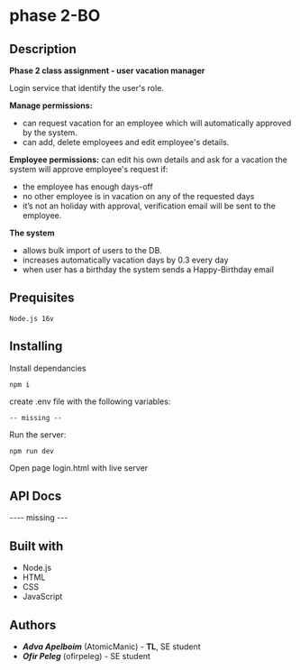# phase 2-BO

## Description
**Phase 2 class assignment - user vacation manager**

Login service that identify the user's role.

**Manage permissions:** 
  - can request vacation for an employee which will automatically approved by the system.
  - can add, delete employees and edit employee's details.
   
**Employee permissions:** can edit his own details and ask for a vacation
  the system will approve employee's request if:
  - the employee has enough days-off
  - no other employee is in vacation on any of the requested days
  - it’s not an holiday
  with approval, verification email will be sent to the employee. 

 **The system**
  - allows bulk import of users to the DB.
  - increases automatically vacation days by 0.3 every day 
  - when user has a birthday the system sends a Happy-Birthday email
   
 ## Prequisites
 ```
 Node.js 16v
 ```
## Installing
Install dependancies
```
npm i
```
create .env file with the following variables:
```
-- missing --
```
Run the server:
```
npm run dev
```
Open page login.html with live server

## API Docs
---- missing ---
## Built with
- Node.js
- HTML
- CSS
- JavaScript

## Authors
- ***Adva Apelboim*** (AtomicManic) - **TL**, SE student
- ***Ofir Peleg*** (ofirpeleg) - SE student
